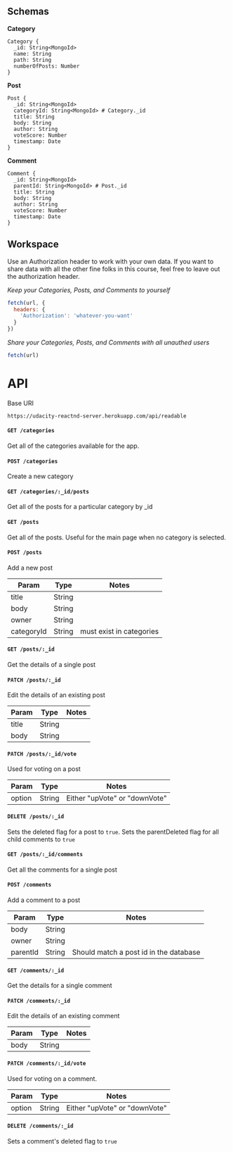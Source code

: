 ## Schemas

**Category**

```
Category {
  _id: String<MongoId>
  name: String
  path: String
  numberOfPosts: Number
}
```

**Post**

```
Post {
  _id: String<MongoId>
  categoryId: String<MongoId> # Category._id
  title: String
  body: String
  author: String
  voteScore: Number
  timestamp: Date
}
```

**Comment**

```
Comment {
  _id: String<MongoId>
  parentId: String<MongoId> # Post._id
  title: String
  body: String
  author: String
  voteScore: Number
  timestamp: Date
}
```

## Workspace

Use an Authorization header to work with your own data. If you want to share data with all the other fine folks in this course, feel free to leave out the authorization header.

_Keep your Categories, Posts, and Comments to yourself_

```js
fetch(url, {
  headers: {
    'Authorization': 'whatever-you-want'
  }
})
```

_Share your Categories, Posts, and Comments with all unauthed users_

```js
fetch(url)
```

# API

Base URI

`https://udacity-reactnd-server.herokuapp.com/api/readable`

#### `GET /categories`

Get all of the categories available for the app.

#### `POST /categories`

Create a new category

#### `GET /categories/:_id/posts`

Get all of the posts for a particular category by \_id

#### `GET /posts`

Get all of the posts. Useful for the main page when no category is selected.

#### `POST /posts`

Add a new post

Param | Type | Notes
----- | ---- | -----
title | String |
body | String |
owner | String |
categoryId | String<MongoId> | must exist in categories

#### `GET /posts/:_id`

Get the details of a single post

#### `PATCH /posts/:_id`

Edit the details of an existing post

Param | Type | Notes
----- | ---- | -----
title | String |
body | String |

#### `PATCH /posts/:_id/vote`

Used for voting on a post

Param | Type | Notes
----- | ---- | -----
option | String | Either "upVote" or "downVote"

#### `DELETE /posts/:_id`

Sets the deleted flag for a post to `true`. Sets the parentDeleted flag for all child comments to `true`

#### `GET /posts/:_id/comments`

Get all the comments for a single post

#### `POST /comments`

Add a comment to a post

Param | Type | Notes
----- | ---- | -----
body | String |
owner | String |
parentId | String<MongoId> | Should match a post id in the database

#### `GET /comments/:_id`

Get the details for a single comment

#### `PATCH /comments/:_id`

Edit the details of an existing comment

Param | Type | Notes
----- | ---- | -----
body | String |

#### `PATCH /comments/:_id/vote`

Used for voting on a comment.

Param | Type | Notes
----- | ---- | -----
option | String | Either "upVote" or "downVote"

#### `DELETE /comments/:_id`

Sets a comment's deleted flag to `true`
